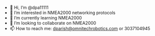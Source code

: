 - 👋 Hi, I’m @dpa11111
- 👀 I’m interested in NMEA2000 networking protocols
- 🌱 I’m currently learning NMEA2000
- 💞️ I’m looking to collaborate on NMEA2000
- 📫 How to reach me: dparish@omnitechrobotics.com or 3037104945

<!---
dpa11111/dpa11111 is a ✨ special ✨ repository because its `README.md` (this file) appears on your GitHub profile.
You can click the Preview link to take a look at your changes.
--->
